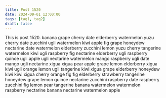 ```yaml
---
title: Post 1520
date: 2024-09-01 12:00:00
tags: [tag1, tag2]
draft: false
---
```

This is post 1520.
banana
grape
cherry
date
elderberry
watermelon
yuzu
cherry
date
zucchini
ugli
watermelon
kiwi
apple
fig
grape
honeydew
nectarine
date
watermelon
elderberry
zucchini
lemon
yuzu
cherry
tangerine
watermelon
kiwi
ugli
raspberry
fig
nectarine
elderberry
ugli
raspberry
quince
ugli
apple
ugli
nectarine
watermelon
mango
raspberry
ugli
date
mango
ugli
nectarine
xigua
xigua
pear
apple
grape
lemon
elderberry
xigua
kiwi
ugli
orange
lemon
ugli
tangerine
kiwi
xigua
grape
elderberry
honeydew
kiwi
kiwi
xigua
cherry
orange
fig
fig
elderberry
strawberry
tangerine
honeydew
grape
lemon
quince
nectarine
zucchini
raspberry
date
raspberry
zucchini
fig
lemon
pear
tangerine
banana
watermelon
watermelon
raspberry
nectarine
banana
nectarine
watermelon
apple
